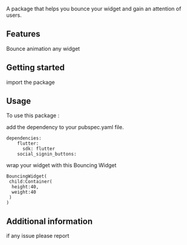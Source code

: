 <!--
This README describes the package. If you publish this package to pub.dev,
this README's contents appear on the landing page for your package.

For information about how to write a good package README, see the guide for
[writing package pages](https://dart.dev/guides/libraries/writing-package-pages).

For general information about developing packages, see the Dart guide for
[creating packages](https://dart.dev/guides/libraries/create-library-packages)
and the Flutter guide for
[developing packages and plugins](https://flutter.dev/developing-packages).
-->

 A package that helps you bounce your widget and gain an attention of users.

## Features

Bounce animation 
any widget


## Getting started

import the package



## Usage
To use this package :

add the dependency to your pubspec.yaml file.

```
dependencies:
    flutter:
      sdk: flutter
    social_signin_buttons:
```

wrap your widget with this Bouncing Widget

```
BouncingWidget(
 child:Container(
  height:40,
  weight:40
 )
)
```

## Additional information

if any issue please report

